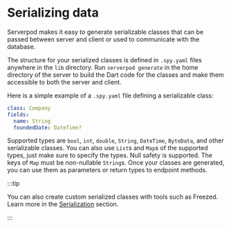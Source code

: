 # Serializing data

Serverpod makes it easy to generate serializable classes that can be passed between server and client or used to communicate with the database.

The structure for your serialized classes is defined in `.spy.yaml` files anywhere in the `lib` directory. Run `serverpod generate` in the home directory of the server to build the Dart code for the classes and make them accessible to both the server and client.

Here is a simple example of a `.spy.yaml` file defining a serializable class:

```yaml
class: Company
fields:
  name: String
  foundedDate: DateTime?
```

Supported types are `bool`, `int`, `double`, `String`, `DateTime`, `ByteData`, and other serializable classes. You can also use `List`s and `Map`s of the supported types, just make sure to specify the types. Null safety is supported. The keys of `Map` must be non-nullable `String`s. Once your classes are generated, you can use them as parameters or return types to endpoint methods.

:::tip

You can also create custom serialized classes with tools such as Freezed. Learn more in the [Serialization](../concepts/serialization) section.

:::
